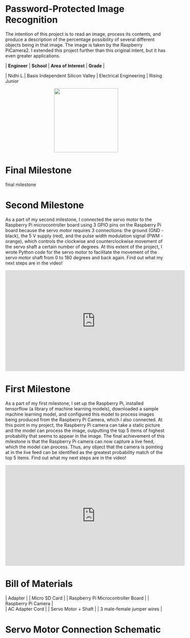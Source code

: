# Password-Protected Image Recognition
The intention of this project is to read an image, process its contents, and produce a description of the percentage possibility of several different objects being in that image. The image is taken by the Raspberry PiCamera2. I extended this project further than this original intent, but it has even greater applications.

| **Engineer** | **School** |   **Area of Interest**   | **Grade** |

| Nidhi L.| Basis Independent Silicon Valley | Electrical Engineering | Rising Junior

<p align="center">
  <img
    width="200"
    height="200"
    src="[https://raw.githubusercontent.com/BlueStampEng/BSE_Template_Portfolio/4655d8c4b2f1d0fa5912511d0b39542520b9f88e/branding/BlueStamp- Engineering-Logo-White.png]"
>
 </p>


# Final Milestone
final milestone


# Second Milestone
  As a part of my second milestone, I connected the servo motor to the Raspberry Pi microcontroller board using 3 GPIO pins on the Raspberry Pi board because the servo   motor requires 3 connections: the ground (GND - black), the 5 V supply (red), and the pulse width modulation signal (PWM - orange), which controls the clockwise and   counterclockwise movement of the servo shaft a certain number of degrees.  At this extent of the project, I wrote Python code for the servo motor to facilitate the     movement of the servo motor shaft from 0 to 180 degrees and back again. Find out what my next steps are in the video!

<iframe width="560" height="315" src="https://www.youtube.com/embed/yPYlxmPScQ0" title="YouTube video player" frameborder="0" allow="accelerometer; autoplay; clipboard-write; encrypted-media; gyroscope; picture-in-picture" allowfullscreen></iframe>
 
 

# First Milestone
  As a part of my first milestone, I set up the Raspberry Pi, installed tensorflow (a library of machine learning models),    downloaded a sample machine learning       model, and configured this model to process images being produced from the Raspberry Pi Camera, which I also connected. At this point in my project, the Raspberry     Pi camera can take a static picture and the model can process the image, outputting the top 5 items of highest probability that seems to appear in the image. The       final achievement of this milestone is that the Raspberry Pi camera can now capture a live feed, which the model can process. Thus, any object that the camera is       pointing at in the live feed can be identified as the greatest probability match of the top 5 items. Find out what my next steps are in the video!  

<iframe width="560" height="315" src="https://www.youtube.com/embed/HjJp5JbvUPY" title="YouTube video player" frameborder="0" allow="accelerometer; autoplay; clipboard-write; encrypted-media; gyroscope; picture-in-picture" allowfullscreen></iframe>

 
  
# Bill of Materials
 |   Adapter             |
 |   Micro SD Card       |
 |   Raspberry Pi Microcontroller Board | 
 |   Raspberry Pi Camera          |  
 |   AC Adapter Cord              |
 |   Servo Motor + Shaft          |
 |   3 male-female jumper wires   |


 # Servo Motor Connection Schematic
   </p>


